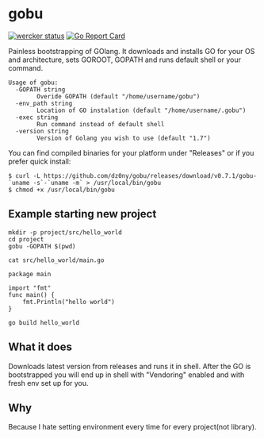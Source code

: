 # gobu
[![wercker status](https://app.wercker.com/status/db2136ecdcb6c98f23d442af3d42e7d8/m "wercker status")](https://app.wercker.com/project/bykey/db2136ecdcb6c98f23d442af3d42e7d8)
[![Go Report Card](https://goreportcard.com/badge/github.com/dz0ny/gobu)](https://goreportcard.com/report/github.com/dz0ny/gobu)

Painless bootstrapping of GOlang. It downloads and installs GO for your OS
and architecture, sets GOROOT, GOPATH and runs default shell or your command.
```
Usage of gobu:
  -GOPATH string
    	Overide GOPATH (default "/home/username/gobu")
  -env_path string
    	Location of GO instalation (default "/home/username/.gobu")
  -exec string
    	Run command instead of default shell
  -version string
    	Version of Golang you wish to use (default "1.7")

```

You can find compiled binaries for your platform under "Releases" or if you prefer quick install:

```
$ curl -L https://github.com/dz0ny/gobu/releases/download/v0.7.1/gobu-`uname -s`-`uname -m` > /usr/local/bin/gobu
$ chmod +x /usr/local/bin/gobu
```

## Example starting new project

```
mkdir -p project/src/hello_world
cd project
gobu -GOPATH $(pwd)

cat src/hello_world/main.go

package main

import "fmt"
func main() {
    fmt.Println("hello world")
}

go build hello_world

```


## What it does
Downloads latest version from releases and runs it in shell. After the GO is
bootstrapped you will end up in shell with "Vendoring" enabled and with fresh
env set up for you.

## Why
Because I hate setting environment every time for every project(not library).
